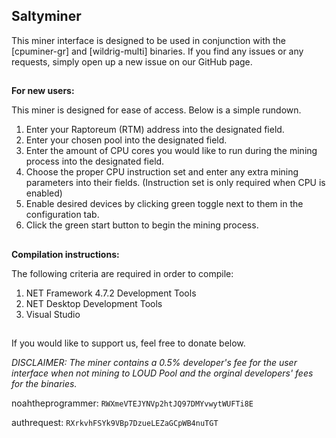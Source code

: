 ## Saltyminer

This miner interface is designed to be used in conjunction with the [cpuminer-gr] and [wildrig-multi] binaries.
If you find any issues or any requests, simply open up a new issue on our GitHub page.

##
**For new users:**

This miner is designed for ease of access. Below is a simple rundown.

1. Enter your Raptoreum (RTM) address into the designated field.
2. Enter your chosen pool into the designated field.
3. Enter the amount of CPU cores you would like to run during the mining process into the designated field.
4. Choose the proper CPU instruction set and enter any extra mining parameters into their fields. (Instruction set is only required when CPU is enabled)
6. Enable desired devices by clicking green toggle next to them in the configuration tab.
7. Click the green start button to begin the mining process.
##

**Compilation instructions:**

The following criteria are required in order to compile:

1. NET Framework 4.7.2 Development Tools
2. NET Desktop Development Tools
3. Visual Studio

##
If you would like to support us, feel free to donate below.

*DISCLAIMER: The miner contains a 0.5% developer's fee for the user interface when not mining to LOUD Pool and the orginal developers' fees for the binaries.*

noahtheprogrammer:  `RWXmeVTEJYNVp2htJQ97DMYvwytWUFTi8E`

authrequest: `RXrkvhFSYk9VBp7DzueLEZaGCpWB4nuTGT`

